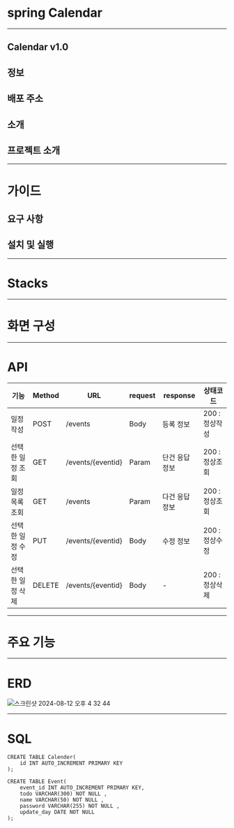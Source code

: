 # spring Calendar

---

## Calendar v1.0

## 정보

## 배포 주소

## 소개

## 프로젝트 소개

---

# 가이드

## 요구 사항

## 설치 및 실행

---

# Stacks

---

# 화면 구성

---

# API

| 기능        | Method | URL               | request | response | 상태코드       |
|-----------|--------|-------------------|---------|----------|------------|
| 일정 작성     | POST   | /events           | Body    | 등록 정보    | 200 : 정상작성 |
| 선택한 일정 조회 | GET    | /events/{eventid} | Param   | 단건 응답 정보 | 200 : 정상조회 |
| 일정 목록 조회  | GET    | /events           | Param   | 다건 응답 정보 | 200 : 정상조회 |
| 선택한 일정 수정 | PUT    | /events/{eventid} | Body    | 수정 정보    | 200 : 정상수정 |
| 선택한 일정 삭제 | DELETE | /events/{eventid} | Body    | -        | 200 : 정상삭제 |

---

# 주요 기능

---

# ERD

![스크린샷 2024-08-12 오후 4 32 44](https://github.com/user-attachments/assets/b4951b52-9fd9-4d66-949f-40d2bbb914ed)

---

# SQL

```
CREATE TABLE Calender(
    id INT AUTO_INCREMENT PRIMARY KEY
); 

CREATE TABLE Event(
    event_id INT AUTO_INCREMENT PRIMARY KEY,
    todo VARCHAR(300) NOT NULL ,
    name VARCHAR(50) NOT NULL ,
    password VARCHAR(255) NOT NULL ,
    update_day DATE NOT NULL
);
```
